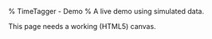 % TimeTagger - Demo
% A live demo using simulated data.



<script>

window.addEventListener("load", function() {
    if (!window.browser_supported) {return;}
    window.store = new window.stores.DemoDataStore();
    var canvas_element = document.getElementById('canvas');
    window.canvas = new window.front.TimeTaggerCanvas(canvas_element);

    // Notify user that this is the Demo
    var dialog = new dialogs.DemoInfoDialog(window.canvas);
    setTimeout(dialog.open, 200);

    // In the demo, enter dev-mode when serving on localhost
    if (location.hostname == "localhost" || location.hostname == "127.0.0.1") {
        enable_check_update_on_dbl_click();
    }
});

// Uncomment to run demo at a specific moment in time, nice for making screenshots
// var demodeltatime = dt.now() - new Date("2021-01-12T16:15:00").getTime() / 1000;
// dt.now = function() { return new Date().getTime() / 1000 - demodeltatime};


function enable_check_update_on_dbl_click() {
    // More of a dev-mode so we can make a change, restart server,
    // and then double-click in app to auto-refresh when new version is detected.

    // SW supported?
    if (!('serviceWorker' in navigator)) { return; }

    // Structure for the PWA workflow
    window.pwa = {
        sw_reg: null, // set when sw is registered

        update: function () {
            console.log("Checking for update ...")
            if (window.pwa.sw_reg) { window.pwa.sw_reg.update(); }
        },
    };

    // Register the service worker
    navigator.serviceWorker.register('sw.js').then(reg => { window.pwa.sw_reg = reg; });

    // Detect when a new service worker is activated. This happens after an update
    // (or just after page load) when a new SW is found, installed, and activated.
    var page_start_time = performance.now();
    navigator.serviceWorker.addEventListener('controllerchange', function () {
        console.log("New service worker detected.")
        // Prevent continuous refresh when dev tool SW refresh is on
        if (page_start_time === null) { return; }
        if (performance.now() - page_start_time < 3000) {
            page_start_time = null;
            window.location.reload();  // User just arrived/refreshed, auto-refresh is ok
        }
    });

    // Double-click invokes an update that will auto-refresh when a new version is found
    document.body.ondblclick = function ()  {
        page_start_time = performance.now();
        window.pwa.update();
    };
}
</script>

<canvas id='canvas'>This page needs a working (HTML5) canvas.</canvas>

